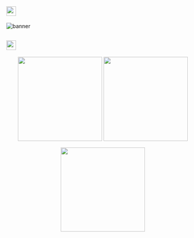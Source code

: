 ## <img height="25" src="https://readme-typing-svg.herokuapp.com?color=C9D1D9&height=20&vCenter=true&lines=Hello+comrads+👋">

![banner](https://user-images.githubusercontent.com/61198926/121367169-c0868d00-c942-11eb-9e60-a73c5b1f0256.png)

## <img height="25" src="https://readme-typing-svg.herokuapp.com?color=C9D1D9&height=20&vCenter=true&lines=Some+stats+:">
<p align="center">
	<img height="220" src="https://github-readme-stats-one-bice.vercel.app/api?username=SadPossum&show_icons=true&include_all_commits=true&count_private=true&border_radius=10&bg_color=0D1117&border_color=ff004c&icon_color=ff004c&title_color=ff004c&text_color=C9D1D9">
	<img height="220" src="https://github-readme-stats-one-bice.vercel.app/api/top-langs?username=SadPossum&show_icons=true&include_all_commits=true&count_private=true&border_radius=13&bg_color=0D1117&border_color=ff004c&icon_color=ff004c&title_color=ff004c&text_color=C9D1D9">
</p>
<p align="center">
	<img height="220" src="https://github-readme-streak-stats.herokuapp.com/?user=SadPossum&background=0D1117&border=ff004c&stroke=ff004c&ring=ff004c&fire=ff004c&currStreakNum=C9D1D9&sideNums=C9D1D9&currStreakLabel=ff004c&sideLabels=ff004c&dates=C9D1D9">
</p>
<!--
**SadPossum/SadPossum** is a ✨ _special_ ✨ repository because its `README.md` (this file) appears on your GitHub profile.

Here are some ideas to get you started:

- 🔭 I’m currently working on ...
- 🌱 I’m currently learning ...
- 👯 I’m looking to collaborate on ...
- 🤔 I’m looking for help with ...
- 💬 Ask me about ...
- 📫 How to reach me: ...
- 😄 Pronouns: ...
- ⚡ Fun fact: ...
-->

